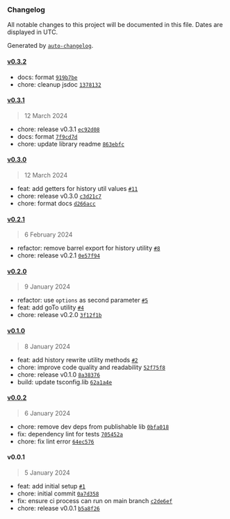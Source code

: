 ### Changelog

All notable changes to this project will be documented in this file. Dates are displayed in UTC.

Generated by [`auto-changelog`](https://github.com/CookPete/auto-changelog).

#### [v0.3.2](https://github.com/valtiojs/valtio-history/compare/v0.3.1...v0.3.2)

- docs: format [`919b7be`](https://github.com/valtiojs/valtio-history/commit/919b7be47cce6291882248f32bc47bd8df23217a)
- chore: cleanup jsdoc [`1378132`](https://github.com/valtiojs/valtio-history/commit/13781320afdc1d560a4e8e51a874a827e0ba9003)

#### [v0.3.1](https://github.com/valtiojs/valtio-history/compare/v0.3.0...v0.3.1)

> 12 March 2024

- chore: release v0.3.1 [`ec92d08`](https://github.com/valtiojs/valtio-history/commit/ec92d08f7f01fce844023a0fb19793ebba28635c)
- docs: format [`7f9cd7d`](https://github.com/valtiojs/valtio-history/commit/7f9cd7dbc2d04cdfe915246697a100582bbbc9cb)
- chore: update library readme [`863ebfc`](https://github.com/valtiojs/valtio-history/commit/863ebfc94aa368630e650822b46b7d670d8b68ab)

#### [v0.3.0](https://github.com/valtiojs/valtio-history/compare/v0.2.1...v0.3.0)

> 12 March 2024

- feat: add getters for history util values [`#11`](https://github.com/valtiojs/valtio-history/pull/11)
- chore: release v0.3.0 [`c3d21c7`](https://github.com/valtiojs/valtio-history/commit/c3d21c71a09c0da0185b8e59e0d62c7ce215edb5)
- chore: format docs [`d266acc`](https://github.com/valtiojs/valtio-history/commit/d266acc36ed3efb9bb08a6071574b50901114c87)

#### [v0.2.1](https://github.com/valtiojs/valtio-history/compare/v0.2.0...v0.2.1)

> 6 February 2024

- refactor: remove barrel export for history utility [`#8`](https://github.com/valtiojs/valtio-history/pull/8)
- chore: release v0.2.1 [`0e57f94`](https://github.com/valtiojs/valtio-history/commit/0e57f947f4a9b1e35114018a7afc1bc8d5823e59)

#### [v0.2.0](https://github.com/valtiojs/valtio-history/compare/v0.1.0...v0.2.0)

> 9 January 2024

- refactor: use `options` as second parameter [`#5`](https://github.com/valtiojs/valtio-history/pull/5)
- feat: add goTo utility [`#4`](https://github.com/valtiojs/valtio-history/pull/4)
- chore: release v0.2.0 [`3f12f1b`](https://github.com/valtiojs/valtio-history/commit/3f12f1b878bc80c4e56b9f457dcf26703957651a)

#### [v0.1.0](https://github.com/valtiojs/valtio-history/compare/v0.0.2...v0.1.0)

> 8 January 2024

- feat: add history rewrite utility methods [`#2`](https://github.com/valtiojs/valtio-history/pull/2)
- chore: improve code quality and readability [`52f75f8`](https://github.com/valtiojs/valtio-history/commit/52f75f88851884cad5a8b28821c68aaa9544612c)
- chore: release v0.1.0 [`8a38376`](https://github.com/valtiojs/valtio-history/commit/8a383762fe83bc46a7bcef3ec17cf3e3d98b8d02)
- build: update tsconfig.lib [`62a1a4e`](https://github.com/valtiojs/valtio-history/commit/62a1a4e0ab0329f7157963578f777a484b6fd6cd)

#### [v0.0.2](https://github.com/valtiojs/valtio-history/compare/v0.0.1...v0.0.2)

> 6 January 2024

- chore: remove dev deps from publishable lib [`0bfa018`](https://github.com/valtiojs/valtio-history/commit/0bfa0180a2247da8280efbb2f489056f44da65f8)
- fix: dependency lint for tests [`705452a`](https://github.com/valtiojs/valtio-history/commit/705452af4e129b554ca44e9bff57aa79d1cbedef)
- chore: fix lint error [`64ec576`](https://github.com/valtiojs/valtio-history/commit/64ec57624e2506a1480e169959050aa43fa335ef)

#### v0.0.1

> 5 January 2024

- feat: add initial setup [`#1`](https://github.com/valtiojs/valtio-history/pull/1)
- chore: initial commit [`0a7d358`](https://github.com/valtiojs/valtio-history/commit/0a7d358ea4310fec655a9e26f81c30c0f8f2e2c2)
- fix: ensure ci process can run on main branch [`c2de6ef`](https://github.com/valtiojs/valtio-history/commit/c2de6efb615962741849f75790da16b3b02f6952)
- chore: release v0.0.1 [`b5a8f26`](https://github.com/valtiojs/valtio-history/commit/b5a8f26ac3d18d6746f78d271f96afb9a88e1c7b)

